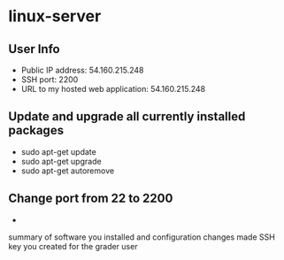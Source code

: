 # linux-server

## User Info
* Public IP address: 54.160.215.248
* SSH port: 2200
* URL to my hosted web application: 54.160.215.248

## Update and upgrade all currently installed packages
* sudo apt-get update
* sudo apt-get upgrade
* sudo apt-get autoremove

## Change port from 22 to 2200
* 
summary of software you installed and configuration changes made
SSH key you created for the grader user
